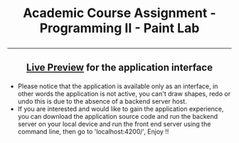 # <p align = "center"> Academic Course Assignment - Programming II - Paint Lab </p>
<hr>

## <p align = "center"> [Live Preview]() for the application interface </p>
* Please notice that the application is available only as an interface, in other words the application is not active, you can't draw shapes, redo or undo this is due to the absence of a backend server host.
* If you are interested and would like to gain the application experience, you can download the application source code and run the backend server on your local device and run the front end server using the command line, then go to 'localhost:4200/', Enjoy !!

